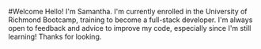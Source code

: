 
<!---
wolfgarb/wolfgarb is a ✨ special ✨ repository because its `README.md` (this file) appears on your GitHub profile.
You can click the Preview link to take a look at your changes.
--->

#Welcome
Hello! I'm Samantha. I'm currently enrolled in the University of Richmond Bootcamp, training to become a full-stack developer. I'm always open to feedback and advice to improve my code, especially since I'm still learning! Thanks for looking. 
